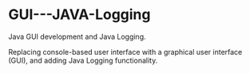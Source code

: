 # GUI---JAVA-Logging
Java GUI development and Java Logging.

Replacing console-based user interface with a graphical user interface (GUI), and adding Java Logging functionality.
 
